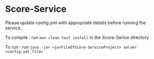 # Score-Service

Please update config.yml with appropriate details before running the service.

To compile : run `mvn clean test install` in the Score-Serice directory

To run     : run `java -jar <jarFileOfScore-ServiceProject> server <config.yml_file>`
